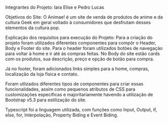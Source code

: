 Integrantes do Projeto:
  Iara Elise e Pedro Lucas

Objetivos do Site:
  O Animae! é um site de venda de produtos de anime e da cultura Geek em geral voltado à consumidores que desfrutam desses elementos da cultura pop.

Explicação dos requisitos para execução do Projeto:
  Para a criação do projeto foram utilizados diferentes componentes para compôr o Header, Body e Footer do site. Para o header foram utilizados botões de navegação para voltar à home e ir até às compras feitas. No Body do site estão cards com os produtos, sua descrição, preço e opção de botão para compra.

  Já no footer, foram adicionados links simples para a home, compras, localização da loja física e contato. 

  Foram utlizados diferentes tipos de componentes para criar essas funcionalidades, assim como pequenos atributos de CSS para customizações específicas e majoritariamente havendo a utilização de Bootstrap v5.3 para estilização do site.

  Typescript foi a linguagem utilizada, com funções como Input, Output, if, else, for, Interpolação, Property Biding e Event Biding.
